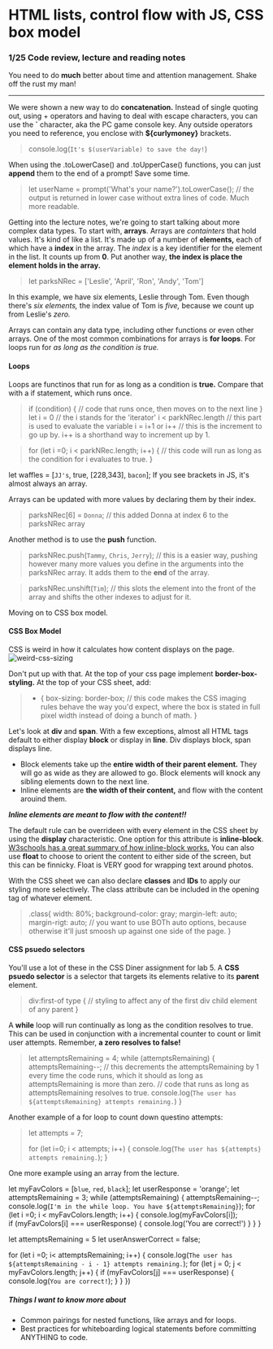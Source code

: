 # HTML lists, control flow with JS, CSS box model

### 1/25 Code review, lecture and reading notes

You need to do **much** better about time and attention management.  Shake off the rust my man!

----

We were shown a new way to do **concatenation.**  Instead of single quoting out, using + operators and having to deal with escape characters, you can use the **`** character, aka the PC game console key.  Any outside operators you need to reference, you enclose with **${curlymoney}** brackets.

> console.log(`It's $(userVariable) to save the day!`)

When using the .toLowerCase() and .toUpperCase() functions, you can just **append** them to the end of a prompt! Save some time.

> let userName = prompt('What's your name?').toLowerCase();   // the output is returned in lower case without extra lines of code.  Much more readable.

Getting into the lecture notes, we're going to start talking about more complex data types.  To start with, **arrays**.  Arrays are *containters* that hold values.  It's kind of like a list.  It's made up of a number of **elements,** each of which have a **index** in the array.  The *index* is a key identifier for the element in the list.  It counts up from **0**.  Put another way, **the index is place the element holds in the array.**

> let parksNRec = ['Leslie', 'April', 'Ron', 'Andy', 'Tom']

In this example, we have six elements, Leslie through Tom.  Even though there's *six elements,* the index value of Tom is *five,* because we count up from Leslie's *zero.*

Arrays can contain any data type, including other functions or even other arrays.  One of the most common combinations for arrays is **for loops**.  For loops run for *as long as the condition is true.*

#### Loops

Loops are functinos that run for as long as a condition is **true.**  Compare that with a if statement, which runs once.

 > if (condition) {
  // code that runs once, then moves on to the next line
 }
 > let i = 0     // the i stands for the 'iterator'
> i < parkNRec.length   // this part is used to evaluate the variable
> i = i+1   or   i++   // this is the increment to go up by.  i++ is a shorthand way to increment up by 1.

> for (let i =0; i < parkNRec.length; i++) {
  // this code will run as long as the condition for i evaluates to true.
}

let waffles = [`JJ's`, true, [228,343], `bacon`];
If you see brackets in JS, it's almost always an array.

Arrays can be updated with more values by declaring them by their index.
> parksNRec[6] = `Donna`;   // this added Donna at index 6 to the parksNRec array

Another method is to use the **push** function.

> parksNRec.push(`Tammy`, `Chris`, `Jerry`);  // this is a easier way, pushing however many more values you define in the arguments into the parksNRec array.  It adds them to the **end** of the array.

> parksNRec.unshift(`Tim`); // this slots the element into the front of the array and shifts the other indexes to adjust for it.

Moving on to CSS box model.

#### CSS Box Model

CSS is weird in how it calculates how content displays on the page.
 ![weird-css-sizing](csssizing.png)

Don't put up with that.  At the top of your css page implement **border-box-styling.**  At the top of your CSS sheet, add:

> * {
  box-sizing: border-box;   // this code makes the CSS imaging rules behave the way you'd expect, where the box is stated in full pixel width instead of doing a bunch of math.
}

Let's look at **div** and **span**.  With a few exceptions, almost all HTML tags default to either display **block** or display in **line**.  Div displays block, span displays line.

* Block elements take up the **entire width of their parent element.**  They will go as wide as they are allowed to go.  Block elements will knock any sibling elements down to the next line.
* Inline elements are **the width of their content,** and flow with the content arouind them.

***Inline elements are meant to flow with the content!!***

The default rule can be overrideen with every element in the CSS sheet by using the **display** characteristic.  One option for this attribute is **inline-block**.  [W3schools has a great summary of how inline-block works.](https://www.w3schools.com/css/css_inline-block.asp)  You can also use **float** to choose to orient the content to either side of the screen, but this can be finnicky.  Float is VERY good for wrapping text around photos.

With the CSS sheet we can also declare **classes** and **IDs** to apply our styling more selectively.
The class attribute can be included in the opening tag of whatever element.

> .class{
  width: 80%;
  background-color: gray;
  margin-left: auto;
  margin-rigt: auto; // you want to use BOTh auto options, because otherwise it'll just smoosh up against one side of the page.
}

#### CSS psuedo selectors

You'll use a lot of these in the CSS Diner assignment for lab 5.  A **CSS psuedo selector** is a selector that targets its elements relative to its **parent** element.  

> div:first-of type {
  // styling to affect any of the first div child element of any parent
}

A **while** loop will run continually as long as the condition resolves to true.  This can be used in conjunction with a incremental counter to count or limit user attempts.  Remember, **a zero resolves to false!**

> let attemptsRemaining = 4;
> while (attemptsRemaining) {
> attemptsRemaining--;  // this decrements the attemptsRemaining by 1 every time the code runs, which it should as long as attemptsRemaining is more than zero.
> // code that runs as long as attemptsRemaining resolves to true.
> console.log(`The user has ${attemptsRemaining} attempts remaining.`)
>}

Another example of a for loop to count down questino attempts:

>let attempts = 7;
>
>for (let i=0; i < attempts; i++) {
> console.log(`The user has ${attempts} attempts remaining.`);
>}

One more example using an array from the lecture.

 let myFavColors = [`blue`, `red`, `black`];
 let userResponse = 'orange';
 let attemptsRemaining = 3;
 while (attemptsRemaining) {
 attemptsRemaining--;
 console.log(`I'm in the while loop. You have ${attemptsRemaining}`);
 for (let i =0; i < myFavColors.length; i++) {
   console.log(myFavColors[i]);  
   if (myFavColors[i] === userResponse) {
    console.log('You are correct!')
    }
  }
 }

let attemptsRemaining = 5
let userAnswerCorrect = false;

for (let i =0; i< attemptsRemaining; i++) {
  console.log(`The user has ${attemptsRemaining - i - 1} attempts remaining.`);
    for (let j = 0; j < myFavColors.length; j++) {
      if (myFavColors[j] === userResponse) {
        console.log(`You are correct!`);
      }
    }
})

##### Things I want to know more about

* Common pairings for nested functions, like arrays and for loops.
* Best practices for whiteboarding logical statements before committing ANYTHING to code.
